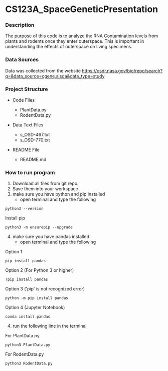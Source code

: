 # CS123A_SpaceGeneticPresentation
### Description
The purpose of this code is to analyze the RNA Contamination levels from plants and rodents once they enter outerspace. This is important in understanding the effects of outerspace on living specimens.

### Data Sources
Data was collected from the website https://osdr.nasa.gov/bio/repo/search?q=&data_source=cgene,alsda&data_type=study

### Project Structure
* Code Files
  * PlantData.py
  * RodentData.py

* Data Text Files  
  * s_OSD-467.txt
  * s_OSD-770.txt
* README File
  * README.md

### How to run program
1. Download all files from git repo.
2. Save them into your workspace
3. make sure you have python and pip installed    
   * open terminal and type the following  
```
python3 --version
```

Install pip
```
python3 -m ensurepip --upgrade
```

4. make sure you have pandas installed
   * open terminal and type the following  
     
Option 1
```
pip install pandas
```  
Option 2 (For Python 3 or higher)
```
!pip install pandas
```   
Option 3 ('pip' is not recognized error)
```
python -m pip install pandas
```
Option 4 (Jupyter Notebook)
```
conda install pandas
```
4. run the following line in the terminal  

For PlantData.py
```
python3 PlantData.py
```

For RodentData.py
```
python3 RodentData.py
```